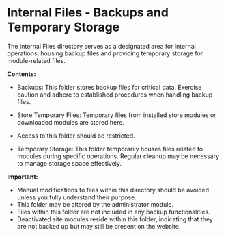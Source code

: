 # Internal Files - Backups and Temporary Storage

The Internal Files directory serves as a designated area for internal operations, housing backup files and providing temporary storage for module-related files.

**Contents:**
- Backups: This folder stores backup files for critical data. Exercise caution and adhere to established procedures when handling backup files.
  
- Store Temporary Files: Temporary files from installed store modules or downloaded modules are stored here.
- Access to this folder should be restricted.
- Temporary Storage: This folder temporarily houses files related to modules during specific operations. Regular cleanup may be necessary to manage storage space effectively.

**Important:**
- Manual modifications to files within this directory should be avoided unless you fully understand their purpose.
- This folder may be altered by the administrator module.
- Files within this folder are not included in any backup functionalities.
- Deactivated site modules reside within this folder, indicating that they are not backed up but may still be present on the website.
